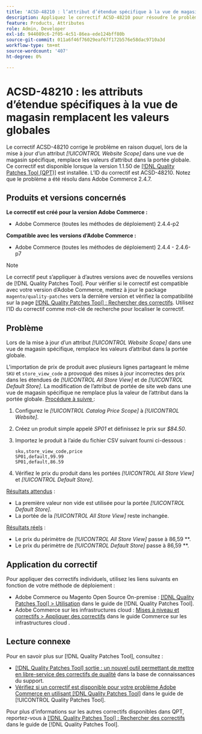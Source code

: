 ```yaml
---
title: 'ACSD-48210 : l’attribut d’étendue spécifique à la vue de magasin remplace les valeurs globales'
description: Appliquez le correctif ACSD-48210 pour résoudre le problème Adobe Commerce de mise à jour d’un attribut *[!UICONTROL Website Scope]* dans une vue de magasin spécifique qui remplace les valeurs d’attribut dans la portée globale.
feature: Products, Attributes
role: Admin, Developer
exl-id: 944089c6-2f05-4c51-86ea-ede124bff80b
source-git-commit: 011a6f46f76029eaf67f172b576e58dac9710a3d
workflow-type: tm+mt
source-wordcount: '407'
ht-degree: 0%

---
```


# ACSD-48210 : les attributs d’étendue spécifiques à la vue de magasin remplacent les valeurs globales

Le correctif ACSD-48210 corrige le problème en raison duquel, lors de la mise à jour d’un attribut *[!UICONTROL Website Scope]* dans une vue de magasin spécifique, remplace les valeurs d’attribut dans la portée globale. Ce correctif est disponible lorsque la version 1.1.50 de [[!DNL Quality Patches Tool (QPT)]](https://experienceleague.adobe.com/en/docs/commerce-operations/tools/quality-patches-tool/quality-patches-tool-to-self-serve-quality-patches) est installée. L’ID du correctif est ACSD-48210. Notez que le problème a été résolu dans Adobe Commerce 2.4.7.

## Produits et versions concernés

**Le correctif est créé pour la version Adobe Commerce :**

* Adobe Commerce (toutes les méthodes de déploiement) 2.4.4-p2

**Compatible avec les versions d’Adobe Commerce :**

* Adobe Commerce (toutes les méthodes de déploiement) 2.4.4 - 2.4.6-p7

>[!NOTE]
>
>Le correctif peut s’appliquer à d’autres versions avec de nouvelles versions de [!DNL Quality Patches Tool]. Pour vérifier si le correctif est compatible avec votre version d’Adobe Commerce, mettez à jour le package `magento/quality-patches` vers la dernière version et vérifiez la compatibilité sur la page [[!DNL Quality Patches Tool] : Rechercher des correctifs](https://experienceleague.adobe.com/tools/commerce-quality-patches/index.html). Utilisez l’ID du correctif comme mot-clé de recherche pour localiser le correctif.

## Problème

Lors de la mise à jour d’un attribut *[!UICONTROL Website Scope]* dans une vue de magasin spécifique, remplace les valeurs d’attribut dans la portée globale.

L&#39;importation de prix de produit avec plusieurs lignes partageant le même `SKU` et `store_view_code` a provoqué des mises à jour incorrectes des prix dans les étendues de *[!UICONTROL All Store View]* et de *[!UICONTROL Default Store]*. La modification de l’attribut de portée de site web dans une vue de magasin spécifique ne remplace plus la valeur de l’attribut dans la portée globale.
<u>Procédure à suivre </u> :

1. Configurez le *[!UICONTROL Catalog Price Scope]* à *[!UICONTROL Website]*.
1. Créez un produit simple appelé *SP01* et définissez le prix sur *$84.50*.
1. Importez le produit à l’aide du fichier CSV suivant fourni ci-dessous :

   ```
   sku,store_view_code,price
   SP01,default,99.99
   SP01,default,86.59
   ```

1. Vérifiez le prix du produit dans les portées *[!UICONTROL All Store View]* et *[!UICONTROL Default Store]*.

<u>Résultats attendus</u> :

* La première valeur non vide est utilisée pour la portée *[!UICONTROL Default Store]*.
* La portée de la *[!UICONTROL All Store View]* reste inchangée.

<u>Résultats réels</u> :

* Le prix du périmètre de *[!UICONTROL All Store View]* passe à 86,59 **.
* Le prix du périmètre de *[!UICONTROL Default Store]* passe à 86,59 **.

## Application du correctif

Pour appliquer des correctifs individuels, utilisez les liens suivants en fonction de votre méthode de déploiement :

* Adobe Commerce ou Magento Open Source On-premise : [[!DNL Quality Patches Tool] > Utilisation](/help/tools/quality-patches-tool/usage.md) dans le guide de [!DNL Quality Patches Tool].
* Adobe Commerce sur les infrastructures cloud : [Mises à niveau et correctifs > Appliquer des correctifs](https://experienceleague.adobe.com/docs/commerce-cloud-service/user-guide/develop/upgrade/apply-patches.html) dans le guide Commerce sur les infrastructures cloud .

## Lecture connexe

Pour en savoir plus sur [!DNL Quality Patches Tool], consultez :

* [[!DNL Quality Patches Tool] sortie : un nouvel outil permettant de mettre en libre-service des correctifs de qualité](https://experienceleague.adobe.com/en/docs/commerce-operations/tools/quality-patches-tool/quality-patches-tool-to-self-serve-quality-patches) dans la base de connaissances du support.
* [Vérifiez si un correctif est disponible pour votre problème Adobe Commerce en utilisant [!DNL Quality Patches Tool]](/help/tools/quality-patches-tool/patches-available-in-qpt/check-patch-for-magento-issue-with-magento-quality-patches.md) dans le guide de [!UICONTROL Quality Patches Tool].


Pour plus d’informations sur les autres correctifs disponibles dans QPT, reportez-vous à [[!DNL Quality Patches Tool] : Rechercher des correctifs](https://experienceleague.adobe.com/tools/commerce-quality-patches/index.html) dans le guide de [!DNL Quality Patches Tool].
